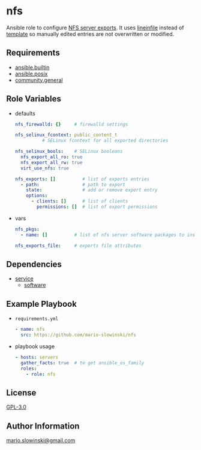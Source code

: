 nfs
===

Ansible role to configure [NFS server exports](https://access.redhat.com/documentation/en-us/red_hat_enterprise_linux/8/html/managing_file_systems/exporting-nfs-shares_managing-file-systems). It uses [lineinfile](https://docs.ansible.com/ansible/latest/collections/ansible/builtin/lineinfile_module.html) instead of [template](https://docs.ansible.com/ansible/latest/collections/ansible/builtin/template_module.html) so manually edited entries are not overwritten or modified.

Requirements
------------

* [ansible.builtin](https://docs.ansible.com/ansible/latest/collections/ansible/builtin/index.html)
* [ansible.posix](https://docs.ansible.com/ansible/latest/collections/ansible/posix/index.html)
* [community.general](https://docs.ansible.com/ansible/latest/collections/community/general/)

Role Variables
--------------

* defaults

  ```yaml
  nfs_firewalld: {}     # firewalld settings

  nfs_selinux_fcontext: public_content_t  
			# SELinux fcontext for all exported directories

  nfs_selinux_bools:    # SELinux booleans
    nfs_export_all_ro: true
    nfs_export_all_rw: true
    virt_use_nfs: true

  nfs_exports: []          # list of exports entries
    - path:                # path to export
      state:               # add or remove export entry
      options:
        - clients: []      # list of clients
          permissions: []  # list of export permissions
  ```

* vars

  ```yaml
  nfs_pkgs:
    - name: []          # list of nfs server software packages to install

  nfs_exports_file:     # exports file attributes
  ```

Dependencies
------------

* [service](https://github.com/mario-slowinski/service)
  * [software](https://github.com/mario-slowinski/software)

Example Playbook
----------------

* `requirements.yml`

  ```yaml
  - name: nfs
    src: https://github.com/mario-slowinski/nfs
  ```

* playbook usage

  ```yaml
  - hosts: servers
    gather_facts: true  # to get ansible_os_family
    roles:
      - role: nfs
  ```

License
-------

[GPL-3.0](https://www.gnu.org/licenses/gpl-3.0.html)

Author Information
------------------

[mario.slowinski@gmail.com](mailto:mario.slowinski@gmail.com)
